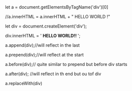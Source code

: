let a = document.getElementsByTagName('div')[0]

//a.innerHTML = a.innerHTML + "<h> HELLO WORLD !</h>"


let div = document.createElement('div');

div.innerHTML = '<h> <b>HELLO WORLD!! </b></h>';

a.append(div);//will reflect in the last

a.prepend(div);//will reflect at the start

a.before(div);// quite similar to prepend but before div starts

a.after(div); //will reflect in th end but ou tof div

a.replaceWith(div)
